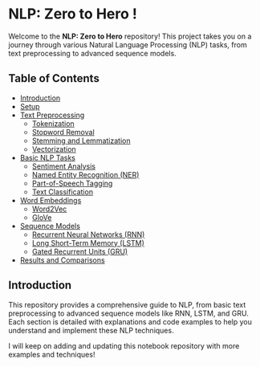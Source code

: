 # NLP: Zero to Hero !

Welcome to the **NLP: Zero to Hero** repository! This project takes you on a journey through various Natural Language Processing (NLP) tasks, from text preprocessing to advanced sequence models.

##  Table of Contents
- [Introduction](#introduction)
- [Setup](#setup)
- [Text Preprocessing](#text-preprocessing)
  - [Tokenization](#tokenization)
  - [Stopword Removal](#stopword-removal)
  - [Stemming and Lemmatization](#stemming-and-lemmatization)
  - [Vectorization](#vectorization)
- [Basic NLP Tasks](#basic-nlp-tasks)
  - [Sentiment Analysis](#sentiment-analysis)
  - [Named Entity Recognition (NER)](#named-entity-recognition-ner)
  - [Part-of-Speech Tagging](#part-of-speech-tagging)
  - [Text Classification](#text-classification)
- [Word Embeddings](#word-embeddings)
  - [Word2Vec](#word2vec)
  - [GloVe](#glove)
- [Sequence Models](#sequence-models)
  - [Recurrent Neural Networks (RNN)](#recurrent-neural-networks-rnn)
  - [Long Short-Term Memory (LSTM)](#long-short-term-memory-lstm)
  - [Gated Recurrent Units (GRU)](#gated-recurrent-units-gru)
- [Results and Comparisons](#results-and-comparisons)

## Introduction

This repository provides a comprehensive guide to NLP, from basic text preprocessing to advanced sequence models like RNN, LSTM, and GRU. Each section is detailed with explanations and code examples to help you understand and implement these NLP techniques.

I will keep on adding and updating this notebook repository with more examples and techniques!
